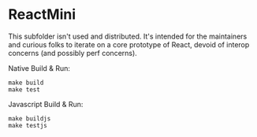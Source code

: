 # ReactMini

This subfolder isn't used and distributed. It's intended for the maintainers and curious folks to iterate on a core prototype of React, devoid of interop concerns (and possibly perf concerns).

Native Build & Run:

```
make build
make test
```

Javascript Build & Run:

```
make buildjs
make testjs
```
